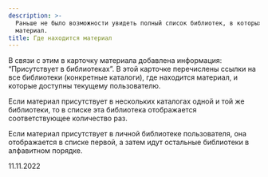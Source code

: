 ```yaml
---
description: >-
  Раньше не было возможности увидеть полный список библиотек, в которых есть
  материал.
title: Где находится материал
---
```


В связи с этим в карточку материала добавлена информация: “Присутствует в библиотеках”. В этой карточке перечислены ссылки на все библиотеки (конкретные каталоги), где находится материал, и которые доступны текущему пользователю.

Если материал присутствует в нескольких каталогах одной и той же библиотеки, то в списке эта библиотека отображается соответствующее количество раз.

Если материал присутствует в личной библиотеке пользователя, она отображается в списке первой, а затем идут остальные библиотеки в алфавитном порядке.

11\.11.2022